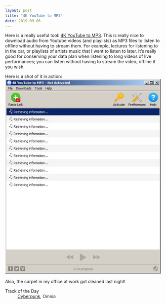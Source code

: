 ```yaml
---
layout: post
title: "4K YouTube to MP3"
date: 2019-09-06
---
```


<p>
Here is a really useful tool: <a href="https://www.4kdownload.com/products/product-youtubetomp3/?r=free_license">4K YouTube to MP3</a>. This is really nice to download audio from Youtube videos (and playlists) as MP3 files to listen to offline without having to stream them. For example, lectures for listening to in the car, or playlists of artists music that I want to listen to later. It’s really good for conserving your data plan when listening to long videos of live performances; you can listen without having to stream the video, offline if you wish.</p>

<p>Here is a shot of it in action:<br>
<img src="/graphics/4kYoutubeToMP3.jpg">
</p>

<p>Also, the carpet in my office at work got cleaned last night!</p>

<dl>
  <dt>Track of the Day</dt>
  <dd><A href="https://www.youtube.com/watch?v=BQ7ayVDxCO0">Cyberpunk</a>, Omnia</dd>
</dl>



